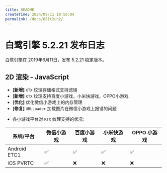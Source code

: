 ```yaml
---
title: README
createTime: 2024/09/11 10:50:04
permalink: /docs/681t2uh2/
---
```

# 白鹭引擎 5.2.21 发布日志
白鹭引擎在 2019年6月11日，发布 5.2.21 稳定版本。

## 2D 渲染 - JavaScript
- **[新增]**  `KTX` 纹理存储格式支持滤镜
- **[新增]**  `KTX` 纹理支持百度小游戏，小米快游戏，OPPO小游戏
- **[优化]**  优化微信小游戏上的内存管理
- **[修复]**  `URLLoader` 加载图片在微信小游戏上报错的问题

* 各小游戏平台对 `KTX` 纹理支持的状况:

系统/平台 | 微信小游戏 | 百度小游戏 | 小米快游戏 | OPPO 小游戏
------------- | ------------- | -------------| -------------| -------------
Android ETC1  | ✅ | ✅| ✅| ✅
iOS PVRTC  | ✅ | ❌ | ❌ | ❌
